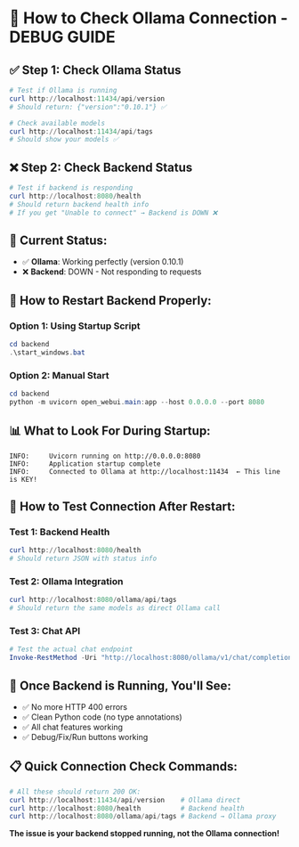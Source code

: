 # 🔧 **How to Check Ollama Connection - DEBUG GUIDE**

## ✅ **Step 1: Check Ollama Status**
```powershell
# Test if Ollama is running
curl http://localhost:11434/api/version
# Should return: {"version":"0.10.1"} ✅

# Check available models  
curl http://localhost:11434/api/tags
# Should show your models ✅
```

## ❌ **Step 2: Check Backend Status** 
```powershell
# Test if backend is responding
curl http://localhost:8080/health
# Should return backend health info
# If you get "Unable to connect" → Backend is DOWN ❌
```

## 🚨 **Current Status:**
- ✅ **Ollama**: Working perfectly (version 0.10.1)
- ❌ **Backend**: DOWN - Not responding to requests

## 🔄 **How to Restart Backend Properly:**

### **Option 1: Using Startup Script**
```powershell
cd backend
.\start_windows.bat
```

### **Option 2: Manual Start**
```powershell
cd backend
python -m uvicorn open_webui.main:app --host 0.0.0.0 --port 8080
```

## 📊 **What to Look For During Startup:**
```
INFO:     Uvicorn running on http://0.0.0.0:8080
INFO:     Application startup complete
INFO:     Connected to Ollama at http://localhost:11434  ← This line is KEY!
```

## 🧪 **How to Test Connection After Restart:**

### **Test 1: Backend Health**
```powershell
curl http://localhost:8080/health
# Should return JSON with status info
```

### **Test 2: Ollama Integration**  
```powershell
curl http://localhost:8080/ollama/api/tags
# Should return the same models as direct Ollama call
```

### **Test 3: Chat API**
```powershell
# Test the actual chat endpoint
Invoke-RestMethod -Uri "http://localhost:8080/ollama/v1/chat/completions" -Method POST -Headers @{"Content-Type"="application/json"; "Authorization"="Bearer eyJhbGciOiJIUzI1NiIsInR5cCI6IkpXVCJ9.eyJpZCI6ImFjNGNjMzNmLTlkNjItNDc3NS1hZjI5LWZkMzFjYWY0NDFmOCJ9.91BTvnGe5Nc2Yn6Ut1Q1Y4r9sEOPuUAArLWtz5J3DFM"} -Body (@{model="llama3.2:latest"; messages=@(@{role="user"; content="hello"}); stream=$false} | ConvertTo-Json -Depth 10)
```

## 🚀 **Once Backend is Running, You'll See:**
- ✅ No more HTTP 400 errors
- ✅ Clean Python code (no type annotations)  
- ✅ All chat features working
- ✅ Debug/Fix/Run buttons working

## 📋 **Quick Connection Check Commands:**
```powershell
# All these should return 200 OK:
curl http://localhost:11434/api/version    # Ollama direct
curl http://localhost:8080/health          # Backend health  
curl http://localhost:8080/ollama/api/tags # Backend → Ollama proxy
```

**The issue is your backend stopped running, not the Ollama connection!**